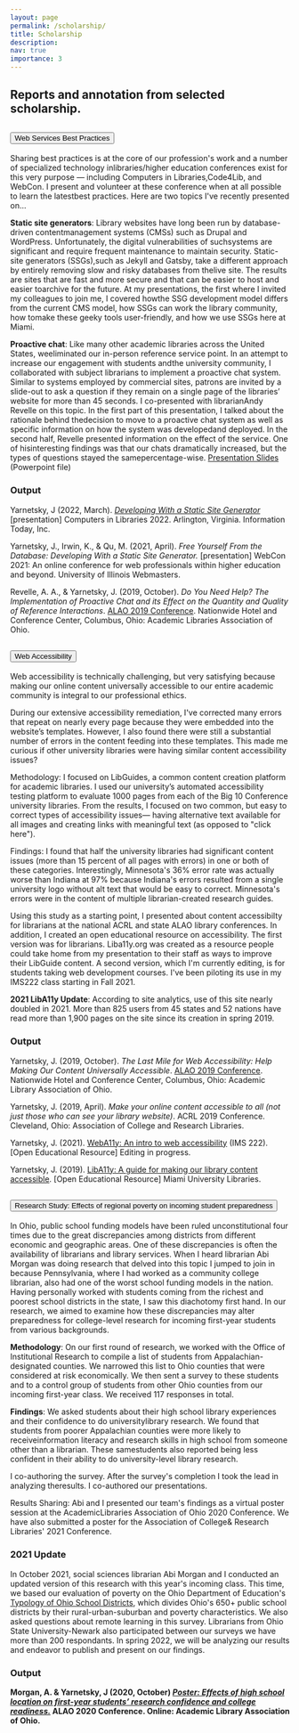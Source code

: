 ```yaml
---
layout: page
permalink: /scholarship/
title: Scholarship
description:
nav: true
importance: 3
---
```

<h2 class="page-header">Reports and annotation from selected scholarship.</h2>
<div class="accordion" id="scholarship-accordion" markdown="1">
  <div class="card">
    <div class="card-header" id="headingOne">
      <h2 class="mb-0">
        <button class="btn btn-link btn-block text-left collapsed" data-toggle="collapse" data-target="#collapseOne" aria-expanded="true" aria-controls="collapseOne">Web Services Best Practices</button>
      </h2>
    </div>
    <div id="collapseOne" class="collapse" aria-labelledby="headingOne" data-parent="#scholarship-accordion">
      <div class="card-body">
        <p>Sharing best practices is at the core of our profession's work and a number of specialized technology inlibraries/higher education conferences exist for this very purpose — including Computers in Libraries,Code4Lib, and WebCon. I present and volunteer at these conference when at all possible to learn the latestbest practices. Here are two topics I've recently presented on...</p>
        <p><strong>Static site generators</strong>: Library websites have long been run by database-driven contentmanagement systems (CMSs) such as Drupal and WordPress. Unfortunately, the digital vulnerabilities of suchsystems are significant and require frequent maintenance to maintain security. Static-site generators (SSGs),such as Jekyll and Gatsby, take a different approach by entirely removing slow and risky databases from thelive site. The results are sites that are fast and more secure and that can be easier to host and easier toarchive for the future. At my presentations, the first where I invited my colleagues to join me, I covered howthe SSG development model differs from the current CMS model, how SSGs can work the library community, how tomake these geeky tools user-friendly, and how we use SSGs here at Miami.</p>
        <p><strong>Proactive chat</strong>: Like many other academic libraries across the United States, weeliminated our in-person reference service point. In an attempt to increase our engagement with students andthe university community, I collaborated with subject librarians to implement a proactive chat system. Similar to systems employed by commercial sites, patrons are invited by a slide-out to ask a question if they remain on a single page of the libraries’ website for more than 45 seconds. I co-presented with librarianAndy Revelle on this topic. In the first part of this presentation, I talked about the rationale behind thedecision to move to a proactive chat system as well as specific information on how the system was developedand deployed. In the second half, Revelle presented information on the effect of the service. One of hisinteresting findings was that our chats dramatically increased, but the types of questions stayed the samepercentage-wise. <a href="https://www.alaoweb.org/resources/conferences/2019/archive/Session%202/Proactive%20Chat.pptx">Presentation  Slides</a> (Powerpoint file)</p>
        <h3>Output</h3>
        <p>Yarnetsky, J (2022, March). <em><a href="https://computersinlibraries.infotoday.com/2022/program.aspx#15132">Developing With a Static Site Generator</a></em> [presentation] Computers in Libraries 2022. Arlington, Virginia. Information Today,  Inc.</p>
        <p>Yarnetsky, J., Irwin, K., & Qu, M. (2021, April). <em>Free Yourself From the Database: Developing With a Static Site Generator.</em> [presentation] WebCon 2021: An online conference for web professionals  within higher education and beyond. University of Illinois Webmasters.</p>
        <p>Revelle, A. A., & Yarnetsky, J. (2019, October). <em>Do You Need Help? The Implementation of Proactive Chat and its Effect on the Quantity and Quality of Reference Interactions</em>. <a    href="https://www.alaoweb.org/conferences/2019/program">ALAO 2019 Conference</a>. Nationwide Hotel and Conference Center, Columbus, Ohio: Academic Libraries Association of Ohio.</p>
      </div>
    </div>
  </div>
  <div class="card">
    <div class="card-header" id="headingTwo">
      <h2 class="mb-0">
        <button class="btn btn-link  btn-block text-left collapsed" data-toggle="collapse" data-target="#collapseTwo" aria-expanded="false" aria-controls="collapseTwo">Web Accessibility
        </button>
      </h2>
    </div>
    <div id="collapseTwo" class="collapse" aria-labelledby="headingTwo" data-parent="#scholarship-accordion">
      <div class="card-body">
        <p>Web accessibility is technically challenging, but very satisfying because making our online content universally accessible to our entire academic community is integral to our professional ethics.</p> 
        <p>During our extensive accessibility remediation, I've corrected many errors that repeat on nearly every page because they were embedded into the website’s templates. However, I also found there were still a substantial number of errors in the content feeding into these templates. This made me curious if other university libraries were having similar content accessibility issues?</p>
        <p>Methodology: I focused on LibGuides, a common content creation platform for academic libraries. I used our university’s automated accessibility testing platform to evaluate 1000 pages from each of the Big 10 Conference university libraries. From the results, I focused on two common, but easy to correct types of accessibility issues— having alternative text available for all images and creating links with meaningful text (as opposed to "click here").</p>
        <p>Findings: I found that half the university libraries had significant content issues (more than 15 percent of all pages with errors) in one or both of these categories. Interestingly, Minnesota's 36% error rate was actually worse than Indiana at 97% because Indiana's errors resulted from a single university logo without alt text that would be easy to correct. Minnesota's errors were in the content of multiple librarian-created research guides.</p>
        <p>Using this study as a starting point, I presented about content accessibilty for librarians at the national ACRL and state ALAO library conferences. In addition, I created an open educational resource on accessibility. The first version was for librarians. Liba11y.org was created as a resource people could take home from my presentation to their staff as ways to improve their LibGuide content. A second version, which I'm currently editing, is for students taking web development courses. I've been piloting its use in my IMS222 class starting in Fall 2021.</p>
        <p><strong>2021 LibA11y Update</strong>: According to site analytics, use of this site nearly doubled in 2021. More than 825 users from 45 states and 52 nations have read more than 1,900 pages on the site since its creation in spring 2019.</p>
        <h3>Output</h3>
        <p>Yarnetsky, J. (2019, October). <em>The Last Mile for Web Accessibility: Help Making Our Content Universally Accessible</em>. <a href="https://www.alaoweb.org/conferences/2019/program">ALAO 2019 Conference</a>. Nationwide Hotel and Conference Center, Columbus, Ohio: Academic Library Association of Ohio</strong>.</p>
        <p>Yarnetsky, J. (2019, April). <em>Make your online content accessible to all (not just those who can see your library website)</em>. ACRL 2019 Conference. Cleveland, Ohio: Association of College and Research Libraries.</p>
        <p>Yarnetsky, J. (2021). <a href="https://yarnete.gitbook.io/weba11y-intro/">WebA11y: An intro to web accessibility</a> (IMS 222). [Open Educational Resource] Editing in progress.</p>
        <p>Yarnetsky, J. (2019). <a href="https://www.liba11y.org/">LibA11y: A guide for making our library content accessible</a>. [Open Educational Resource] Miami University Libraries.</p>
        </ul>
      </div>
    </div>
  </div>
  <div class="card">
    <div class="card-header" id="headingThree">
      <h2 class="mb-0">
        <button class="btn btn-link  btn-block text-left collapsed" data-toggle="collapse" data-target="#collapseThree" aria-expanded="false" aria-controls="collapseThree">Research Study: Effects of regional poverty on incoming student preparedness</button>
      </h2>
    </div>
    <div id="collapseThree" class="collapse" aria-labelledby="headingThree" data-parent="#scholarship-accordion">
      <div class="card-body">
        <p>In Ohio, public school funding models have been ruled unconstitutional four times due to the great discrepancies among districts from different economic and geographic areas. One of these discrepancies is often the availability of librarians and library services. When I heard librarian Abi Morgan was doing research that delved into this topic I jumped to join in because Pennsylvania, where I had worked as a community college librarian, also had one of the worst school funding models in the nation. Having personally worked with students coming from the richest and poorest school districts in the state, I saw this diachotomy first hand. In our research, we aimed to examine how these discrepancies may alter preparedness for college-level research for incoming first-year students from various backgrounds.</p>
        <p><strong>Methodology</strong>: On our first round of research, we worked with the Office of Institutional Research to compile a list of students from Appalachian-designated counties. We narrowed this list to Ohio counties that were considered at risk economically. We then sent a survey to these students and to a control group of students from other Ohio counties from our incoming first-year class. We received 117 responses in total. </p>
        <p><strong>Findings</strong>: We asked students about their high school library experiences and their confidence to do universitylibrary research. We found that students from poorer Appalachian counties were more likely to receiveinformation literacy and research skills in high school from someone other than a librarian. These samestudents also reported being less confident in their ability to do university-level library research.</p>
        <p>I co-authoring the survey. After the survey's completion I took the lead in analyzing theresults. I co-authored our presentations.</p>
        <p>Results Sharing: Abi and I presented our team's findings as a virtual poster session at the AcademicLibraries Association of Ohio 2020 Conference. We have also submitted a poster for the Association of College& Research Libraries' 2021 Conference.</p>
        <h3>2021 Update</h3>
        <p>In October 2021, social sciences librarian Abi Morgan and I conducted an updated version of this research with this year's incoming class. This time, we based our evaluation of poverty on the Ohio Department of Education's <a href="https://education.ohio.gov/Topics/Data/Frequently-Requested-Data/Typology-of-Ohio-School-Districts">Typology of Ohio School Districts</a>, which divides Ohio's 650+ public school districts by their rural-urban-suburban and poverty characteristics. We also asked questions about remote learning in this survey. Librarians from Ohio State University-Newark also participated between our surveys we have more than 200 respondants. In spring 2022, we will be analyzing our results and endeavor to publish and present on our findings.</p>
        <h3>Output</h3>
        <p><strong>Morgan, A. & Yarnetsky, J (2020, October) <em><a href="https://2020.alaoweb.org/posters/hs-location">Poster: Effects of high school location on first-year students’ research confidence and college readiness.</a></em> ALAO 2020 Conference. Online:  Academic Library Association of Ohio.</strong></p>
      </div>
    </div>
  </div>
</div>